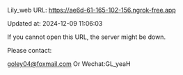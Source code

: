 Lily_web URL: https://ae6d-61-165-102-156.ngrok-free.app

Updated at: 2024-12-09 11:06:03

If you cannot open this URL, the server might be down.

Please contact: 

goley04@foxmail.com Or Wechat:GL_yeaH